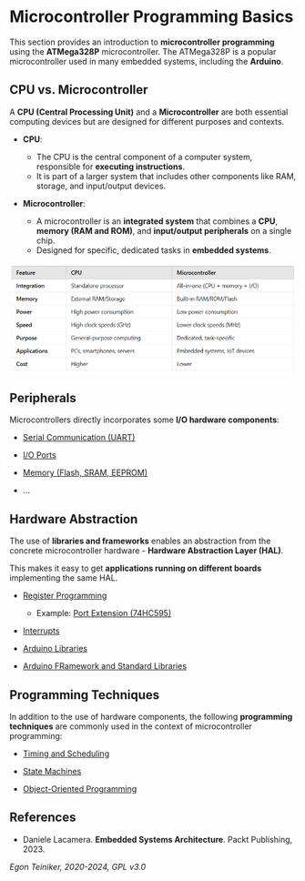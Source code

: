 # Microcontroller Programming Basics

This section provides an introduction to **microcontroller programming**
using the **ATMega328P** microcontroller. The ATMega328P is a popular
microcontroller used in many embedded systems, including the **Arduino**.


## CPU vs. Microcontroller

A **CPU (Central Processing Unit)** and a **Microcontroller** are both essential 
computing devices but are designed for different purposes and contexts.

* **CPU**:
    * The CPU is the central component of a computer system, responsible for 
        **executing instructions**.
    * It is part of a larger system that includes other components like RAM, 
        storage, and input/output devices.

* **Microcontroller**:
    * A microcontroller is an **integrated system** that combines a **CPU**, 
        **memory (RAM and ROM)**, and **input/output peripherals** on 
        a single chip.
    * Designed for specific, dedicated tasks in **embedded systems**.

![CPU vs. Microcontroller](figures/CPUvsMicorcontroller.png)


## Peripherals

Microcontrollers directly incorporates some **I/O hardware components**:

* [Serial Communication (UART)](serial/)

* [I/O Ports](io-ports/)

* [Memory (Flash, SRAM, EEPROM)](memory/)

* ...


## Hardware Abstraction

The use of **libraries and frameworks** enables an abstraction from the concrete 
microcontroller hardware - **Hardware Abstraction Layer (HAL)**. 

This makes it easy to get **applications running on different boards** 
implementing the same HAL.

* [Register Programming](hardware-abstraction/register-programming/io-ports/)
    * Example: [Port Extension (74HC595)](hardware-abstraction/port-extension/)

* [Interrupts](hardware-abstraction/interrupts/)

* [Arduino Libraries](hardware-abstraction/arduino-library/)

* [Arduino FRamework and Standard Libraries](libraries/)



## Programming Techniques

In addition to the use of hardware components, the following 
**programming techniques** are commonly used in the context of microcontroller 
programming:

* [Timing and Scheduling](timing/)

* [State Machines](state-machines/)

* [Object-Oriented Programming](oop/)


## References

* Daniele Lacamera. **Embedded Systems Architecture**. Packt Publishing, 2023.


*Egon Teiniker, 2020-2024, GPL v3.0* 
